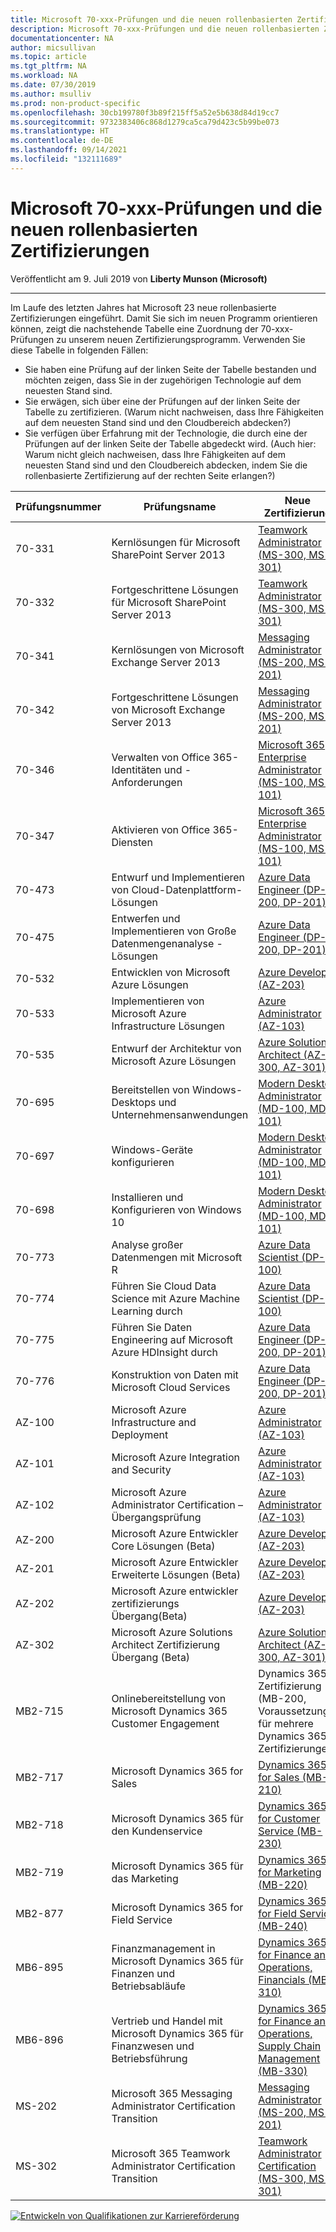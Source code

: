 ```yaml
---
title: Microsoft 70-xxx-Prüfungen und die neuen rollenbasierten Zertifizierungen | Microsoft-Dokumentation
description: Microsoft 70-xxx-Prüfungen und die neuen rollenbasierten Zertifizierungen
documentationcenter: NA
author: micsullivan
ms.topic: article
ms.tgt_pltfrm: NA
ms.workload: NA
ms.date: 07/30/2019
ms.author: msulliv
ms.prod: non-product-specific
ms.openlocfilehash: 30cb199780f3b89f215ff5a52e5b638d84d19cc7
ms.sourcegitcommit: 9732383406c868d1279ca5ca79d423c5b99be073
ms.translationtype: HT
ms.contentlocale: de-DE
ms.lasthandoff: 09/14/2021
ms.locfileid: "132111689"
---
```

# <a name="mapping-microsoft-70-xxx-exams-to-new-role-based-certifications"></a>Microsoft 70-xxx-Prüfungen und die neuen rollenbasierten Zertifizierungen

Veröffentlicht am 9. Juli 2019 von **Liberty Munson (Microsoft)**

___

Im Laufe des letzten Jahres hat Microsoft 23 neue rollenbasierte Zertifizierungen eingeführt. Damit Sie sich im neuen Programm orientieren können, zeigt die nachstehende Tabelle eine Zuordnung der 70-xxx-Prüfungen zu unserem neuen Zertifizierungsprogramm. Verwenden Sie diese Tabelle in folgenden Fällen:

- Sie haben eine Prüfung auf der linken Seite der Tabelle bestanden und möchten zeigen, dass Sie in der zugehörigen Technologie auf dem neuesten Stand sind.
- Sie erwägen, sich über eine der Prüfungen auf der linken Seite der Tabelle zu zertifizieren. (Warum nicht nachweisen, dass Ihre Fähigkeiten auf dem neuesten Stand sind und den Cloudbereich abdecken?)
- Sie verfügen über Erfahrung mit der Technologie, die durch eine der Prüfungen auf der linken Seite der Tabelle abgedeckt wird. (Auch hier: Warum nicht gleich nachweisen, dass Ihre Fähigkeiten auf dem neuesten Stand sind und den Cloudbereich abdecken, indem Sie die rollenbasierte Zertifizierung auf der rechten Seite erlangen?)

| Prüfungsnummer | Prüfungsname | Neue Zertifizierung  |
| --- | --- | --- |
| 70-331 | Kernlösungen für Microsoft SharePoint Server 2013 | [Teamwork Administrator (MS-300, MS-301)](https://www.microsoft.com/learning/m365-teamwork-administrator.aspx) |
| 70-332 | Fortgeschrittene Lösungen für Microsoft SharePoint Server 2013 | [Teamwork Administrator  (MS-300, MS-301)](https://www.microsoft.com/learning/m365-teamwork-administrator.aspx) |
| 70-341 | Kernlösungen von Microsoft Exchange Server 2013 | [Messaging Administrator  (MS-200, MS-201)](https://www.microsoft.com/learning/m365-messaging-administrator.aspx) |
| 70-342 | Fortgeschrittene Lösungen von Microsoft Exchange Server 2013 | [Messaging Administrator  (MS-200, MS-201)](https://www.microsoft.com/learning/m365-messaging-administrator.aspx) |
| 70-346 | Verwalten von Office 365-Identitäten und -Anforderungen | [Microsoft 365 Enterprise Administrator (MS-100, MS-101)](https://www.microsoft.com/learning/m365-enterprise-administrator.aspx) |
| 70-347 | Aktivieren von Office 365-Diensten | [Microsoft 365 Enterprise Administrator (MS-100, MS-101)](https://www.microsoft.com/learning/m365-enterprise-administrator.aspx) |
| 70-473 | Entwurf und Implementieren von Cloud-Datenplattform-Lösungen | [Azure Data Engineer (DP-200, DP-201)](https://www.microsoft.com/learning/azure-data-engineer.aspx) |
| 70-475 | Entwerfen und Implementieren von Große Datenmengenanalyse -Lösungen | [Azure Data Engineer (DP-200, DP-201)](https://www.microsoft.com/learning/azure-data-engineer.aspx) |
| 70-532 | Entwicklen von Microsoft Azure Lösungen | [Azure Developer (AZ-203)](https://www.microsoft.com/learning/azure-developer.aspx) |
| 70-533 | Implementieren von Microsoft Azure Infrastructure Lösungen | [Azure Administrator (AZ-103)](https://www.microsoft.com/learning/modern-desktop.aspx) |
| 70-535 | Entwurf der Architektur von Microsoft Azure Lösungen | [Azure Solutions Architect (AZ-300, AZ-301)](https://www.microsoft.com/learning/modern-desktop.aspx) |
| 70-695 | Bereitstellen von Windows-Desktops und Unternehmensanwendungen | [Modern Desktop Administrator (MD-100, MD-101)](https://www.microsoft.com/learning/modern-desktop.aspx) |
| 70-697 | Windows-Geräte konfigurieren | [Modern Desktop Administrator (MD-100, MD-101)](https://www.microsoft.com/learning/modern-desktop.aspx) |
| 70-698 | Installieren und Konfigurieren von Windows 10 | [Modern Desktop Administrator (MD-100, MD-101)](https://www.microsoft.com/learning/modern-desktop.aspx) |
| 70-773 | Analyse großer Datenmengen mit Microsoft R | [Azure Data Scientist (DP-100)](https://www.microsoft.com/learning/azure-data-scientist.aspx) |
| 70-774 | Führen Sie Cloud Data Science mit Azure Machine Learning durch | [Azure Data Scientist (DP-100)](https://www.microsoft.com/learning/azure-data-scientist.aspx) |
| 70-775 | Führen Sie Daten Engineering auf Microsoft Azure HDInsight durch | [Azure Data Engineer (DP-200, DP-201)](https://www.microsoft.com/learning/azure-data-engineer.aspx) |
| 70-776 | Konstruktion von Daten mit Microsoft Cloud Services | [Azure Data Engineer (DP-200, DP-201)](https://www.microsoft.com/learning/azure-data-engineer.aspx) |
| AZ-100 | Microsoft Azure Infrastructure and Deployment | [Azure Administrator (AZ-103)](https://www.microsoft.com/learning/azure-developer.aspx) |
| AZ-101 | Microsoft Azure Integration and Security | [Azure Administrator (AZ-103)](https://www.microsoft.com/learning/azure-developer.aspx) |
| AZ-102 | Microsoft Azure Administrator Certification – Übergangsprüfung | [Azure Administrator (AZ-103)](https://www.microsoft.com/learning/azure-developer.aspx) |
| AZ-200 | Microsoft Azure Entwickler Core Lösungen (Beta) | [Azure Developer (AZ-203)](https://www.microsoft.com/learning/azure-developer.aspx) |
| AZ-201 | Microsoft Azure Entwickler Erweiterte Lösungen (Beta) | [Azure Developer (AZ-203)](https://www.microsoft.com/learning/azure-developer.aspx) |
| AZ-202 | Microsoft Azure entwickler zertifizierungs Übergang(Beta) | [Azure Developer (AZ-203)](https://www.microsoft.com/learning/azure-developer.aspx) |
| AZ-302 | Microsoft Azure Solutions Architect Zertifizierung Übergang (Beta) | [Azure Solutions Architect (AZ-300, AZ-301)](https://www.microsoft.com/learning/azure-solutions-architect.aspx) |
| MB2-715 | Onlinebereitstellung von Microsoft Dynamics 365 Customer Engagement | Dynamics 365-Zertifizierung (MB-200, Voraussetzung für mehrere Dynamics 365-Zertifizierungen) |
| MB2-717 | Microsoft Dynamics 365 for Sales | [Dynamics 365 for Sales (MB-210)](https://www.microsoft.com/learning/d365-functional-consultant-sales.aspx) |
| MB2-718 | Microsoft Dynamics 365 für den Kundenservice | [Dynamics 365 for Customer Service (MB-230)](https://www.microsoft.com/learning/d365-functional-consultant-customer-service.aspx) |
| MB2-719 | Microsoft Dynamics 365 für das Marketing | [Dynamics 365 for Marketing (MB-220)](https://www.microsoft.com/learning/d365-functional-consultant-marketing.aspx) |
| MB2-877 | Microsoft Dynamics 365 for Field Service | [Dynamics 365 for Field Service (MB-240)](https://www.microsoft.com/learning/d365-functional-consultant-field-service.aspx) |
| MB6-895 | Finanzmanagement in Microsoft Dynamics 365 für Finanzen und Betriebsabläufe | [Dynamics 365 for Finance and Operations, Financials (MB-310)](https://www.microsoft.com/learning/d365-functional-consultant-financials.aspx) |
| MB6-896 | Vertrieb und Handel mit Microsoft Dynamics 365 für Finanzwesen und Betriebsführung | [Dynamics 365 for Finance and Operations, Supply Chain Management (MB-330)](https://www.microsoft.com/learning/d365-functional-consultant-supply-chain-management.aspx) |
| MS-202 | Microsoft 365 Messaging Administrator Certification Transition | [Messaging Administrator (MS-200, MS-201)](https://www.microsoft.com/learning/m365-messaging-administrator.aspx) |
| MS-302 | Microsoft 365 Teamwork Administrator Certification Transition | [Teamwork Administrator Certification (MS-300, MS-301)](https://www.microsoft.com/learning/m365-teamwork-administrator.aspx) |

[![Entwickeln von Qualifikationen zur Karriereförderung](images/microsoft-certified-banner.png)](https://www.microsoft.com/learning/azure-training-certification.aspx?WT.icid=mva_bnr_lexawareness_usen_asi_rightrail_oct2017)